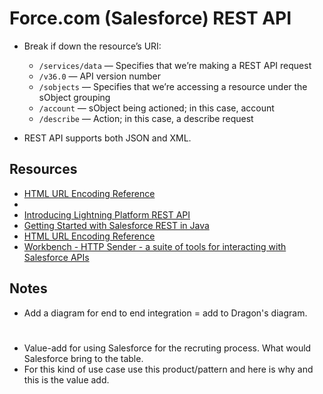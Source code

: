# Force.com (Salesforce) REST API

* Break if down the resource’s URI:
  * `/services/data` — Specifies that we’re making a REST API request
  * `/v36.0` — API version number
  * `/sobjects` — Specifies that we’re accessing a resource under the sObject grouping
  * `/account` — sObject being actioned; in this case, account
  * `/describe` — Action; in this case, a describe request

* REST API supports both JSON and XML.

## Resources
* [HTML URL Encoding Reference](https://www.w3schools.com/tags/ref_urlencode.asp)
* 
* [Introducing Lightning Platform REST API](https://developer.salesforce.com/docs/atlas.en-us.212.0.api_rest.meta/api_rest/intro_what_is_rest_api.htm)
* [Getting Started with Salesforce REST in Java](https://www.jamesward.com/2016/01/26/quick-force-java-getting-started-with-salesforce-rest-in-java)
* [HTML URL Encoding Reference](https://www.w3schools.com/tags/ref_urlencode.asp)
* [Workbench - HTTP Sender - a suite of tools for interacting with Salesforce APIs](https://workbench.developerforce.com/login.php)

## Notes
* Add a diagram for end to end integration = add to Dragon's diagram.

#
* Value-add for using Salesforce for the recruting process.  What would Salesforce bring to the table.
* For this kind of use case use this product/pattern and here is why and this is the value add.
